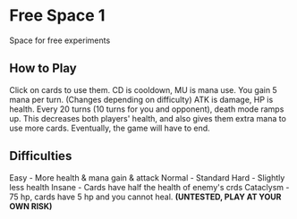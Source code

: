 # Free Space 1
Space for free experiments
## How to Play
Click on cards to use them.
CD is cooldown, MU is mana use. You gain 5 mana per turn. (Changes depending on difficulty)
ATK is damage, HP is health.
Every 20 turns (10 turns for you and opponent), death mode ramps up. This decreases both players' health, and also gives them extra mana to use more cards. Eventually, the game will have to end.
## Difficulties
Easy - More health & mana gain & attack
Normal - Standard
Hard - Slightly less health
Insane - Cards have half the health of enemy's crds
Cataclysm - 75 hp, cards have 5 hp and you cannot heal. **(UNTESTED, PLAY AT YOUR OWN RISK)**
